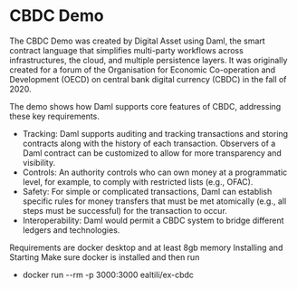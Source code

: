 # CBDC Demo
The CBDC Demo was created by Digital Asset using Daml, the smart contract language that simplifies multi-party workflows across infrastructures, the cloud, and multiple persistence layers. It was originally created for a forum of the Organisation for Economic Co-operation and Development (OECD) on central
bank digital currency (CBDC) in the fall of 2020.

The demo shows how Daml supports core features of CBDC, addressing these key requirements.
- Tracking: Daml supports auditing and tracking transactions and storing contracts along with the history of each transaction. Observers of a Daml contract can be customized to allow for more transparency and visibility.
- Controls: An authority controls who can own money at a programmatic level, for example, to comply with restricted lists (e.g., OFAC).
- Safety: For simple or complicated transactions, Daml can establish specific rules for money transfers that must be met atomically (e.g., all steps must be successful) for the transaction to occur.
- Interoperability: Daml would permit a CBDC system to bridge different ledgers and technologies.

Requirements are docker desktop and at least 8gb memory
Installing and Starting
Make sure docker is installed and then run
- docker run --rm -p 3000:3000 ealtili/ex-cbdc
